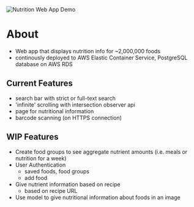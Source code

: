 ![Nutrition Web App Demo](https://github.com/danielsuhcompsci/nutrition/blob/main/public/demo.gif)

# About

- Web app that displays nutrition info for ~2,000,000 foods
- continously deployed to AWS Elastic Container Service, PostgreSQL database on AWS RDS

## Current Features

- search bar with strict or full-text search
- 'infinite' scrolling with intersection observer api
- page for nutritional information
- barcode scanning (on HTTPS connection)

## WIP Features

- Create food groups to see aggregate nutrient amounts (i.e. meals or nutrition for a week)
- User Authentication
  - saved foods, food groups
  - add food
- Give nutrient information based on recipe
  - based on recipe URL
- Use model to give nutritional information about foods in an image
